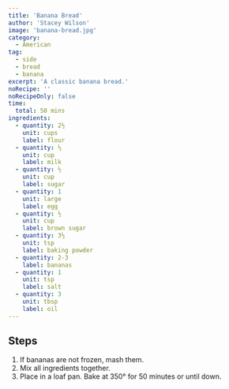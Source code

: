 ```yaml
---
title: 'Banana Bread'
author: 'Stacey Wilson'
image: 'banana-bread.jpg'
category:
  - American
tag:
  - side
  - bread
  - banana
excerpt: 'A classic banana bread.'
noRecipe: ''
noRecipeOnly: false
time:
  total: 50 mins
ingredients:
  - quantity: 2½
    unit: cups
    label: flour
  - quantity: ⅓
    unit: cup
    label: milk
  - quantity: ½
    unit: cup
    label: sugar
  - quantity: 1
    unit: large
    label: egg
  - quantity: ½
    unit: cup
    label: brown sugar
  - quantity: 3½
    unit: tsp
    label: baking powder
  - quantity: 2-3
    label: bananas
  - quantity: 1
    unit: tsp
    label: salt
  - quantity: 3
    unit: tbsp
    label: oil
---
```


## Steps

1. If bananas are not frozen, mash them.
2. Mix all ingredients together.
3. Place in a loaf pan. Bake at 350° for 50 minutes or until down.

